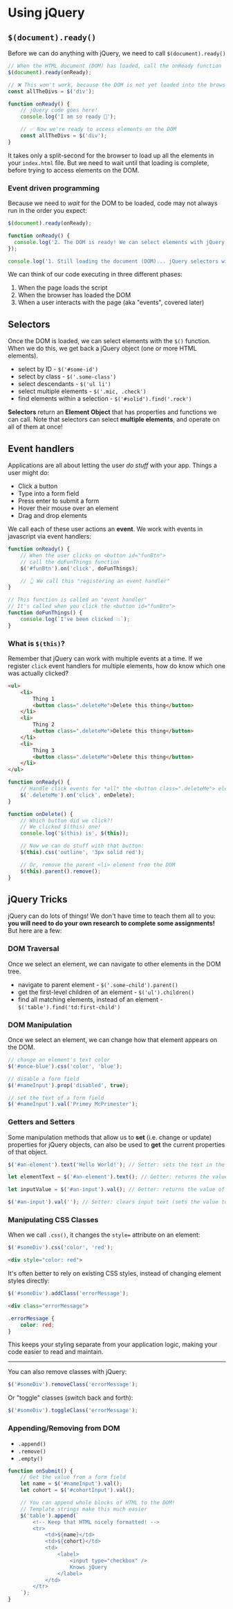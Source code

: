 # Using jQuery

## `$(document).ready()`

Before we can do anything with jQuery, we need to call `$(document).ready()`

```js
// When the HTML document (DOM) has loaded, call the onReady function
$(document).ready(onReady);

// ❌ This won't work, because the DOM is not yet loaded into the browser!
const allTheDivs = $('div');

function onReady() {
    // jQuery code goes here!
    console.log('I am so ready 🐧');

    // ✅ Now we're ready to access elements on the DOM
    const allTheDivs = $('div');
}
```

It takes only a split-second for the browser to load up all the elements in your `index.html` file. But we need to wait until that loading is complete, before trying to access elements on the DOM.

### Event driven programming

Because we need to _wait_ for the DOM to be loaded, code may not always run in the order you expect:

```js
$(document).ready(onReady);

function onReady() {
  console.log('2. The DOM is ready! We can select elements with jQuery');
});

console.log('1. Still loading the document (DOM)... jQuery selectors will not work here!');
```

We can think of our code executing in three different phases:

1. When the page loads the script
2. When the browser has loaded the DOM
3. When a user interacts with the page (aka "events", covered later)

## Selectors

Once the DOM is loaded, we can select elements with the `$()` function. When we do this, we get back a jQuery object (one or more HTML elements).

* select by ID - `$('#some-id')`
* select by class - `$('.some-class')`
* select descendants - `$('ul li')`
* select multiple elements - `$('.mic, .check')`
* find elements within a selection - `$('#solid').find('.rock')`

**Selectors** return an **Element Object** that has properties and functions we can call. Note that selectors can select **multiple elements**, and operate on all of them at once!

## Event handlers

Applications are all about letting the user _do stuff_ with your app. Things a user might do:

- Click a button
- Type into a form field
- Press enter to submit a form
- Hover their mouse over an element
- Drag and drop elements

We call each of these user actions an **event**. We work with events in javascript via event handlers:

```js
function onReady() {
    // When the user clicks on <button id="funBtn">
    // call the doFunThings function
    $('#funBtn').on('click', doFunThings);

    // 👆 We call this "registering an event handler"
}

// This function is called an "event handler"
// It's called when you click the <button id="funBtn">
function doFunThings() {
    console.log(`I've been clicked 💥`);
}
```

### What is `$(this)`?

Remember that jQuery can work with multiple events at a time. If we register `click` event handlers for multiple elements, how do know which one was actually clicked?

```html
<ul>
    <li>
        Thing 1
        <button class=".deleteMe">Delete this thing</button>
    </li>
    <li>
        Thing 2
        <button class=".deleteMe">Delete this thing</button>
    </li>
    <li>
        Thing 3
        <button class=".deleteMe">Delete this thing</button>
    </li>
</ul>
```

```js
function onReady() {
    // Handle click events for *all* the <button class=".deleteMe"> elements
    $('.deleteMe').on('click', onDelete);
}

function onDelete() {
    // Which button did we click?!
    // We clicked $(this) one!
    console.log('$(this) is', $(this));

    // Now we can do stuff with that button:
    $(this).css('outline', '3px solid red');

    // Or, remove the parent <li> element from the DOM
    $(this).parent().remove();
}
```

## jQuery Tricks

jQuery can do lots of things! We don't have time to teach them all to you: **you will need to do your own research to complete some assignments!** But here are a few:


### DOM Traversal

Once we select an element, we can navigate to other elements in the DOM tree.

* navigate to parent element - `$('.some-child').parent()`
* get the first-level children of an element - `$('ul').children()`
* find all matching elements, instead of an element - `$('table').find('td:first-child')`

### DOM Manipulation

Once we select an element, we can change how that element appears on the DOM.

```js
// change an element's text color
$('#once-blue').css('color', 'blue');

// disable a form field 
$('#nameInput').prop('disabled', true);

// set the text of a form field
$('#nameInput').val('Primey McPrimester');
```



### Getters and Setters

Some manipulation methods that allow us to **set** (i.e. change or update) properties for jQuery objects, can also be used to **get** the current properties of that object.

```JavaScript
$('#an-element').text('Hello World!'); // Setter: sets the text in the element to Hello World!

let elementText = $('#an-element').text(); // Getter: returns the value "Hello World!"

let inputValue = $('#an-input').val(); // Getter: returns the value of the input field

$('#an-input').val(''); // Setter: clears input text (sets the value to empty)
```

### Manipulating CSS Classes

When we call `.css()`, it changes the `style=` attribute on an element:

```js
$('#someDiv').css('color', 'red');
```

```html
<div style="color: red">
```

It's often better to rely on existing CSS styles, instead of changing element styles directly:

```js
$('#someDiv').addClass('errorMessage');
```

```html
<div class="errorMessage">
```

```css
.errorMessage {
    color: red;
}
```

This keeps your styling separate from your application logic, making your code easier to read and maintain.

----

You can also remove classes with jQuery:

```js
$('#someDiv').removeClass('errorMessage');
```

Or "toggle" classes (switch back and forth):

```js
$('#someDiv').toggleClass('errorMessage');
```


### Appending/Removing from DOM

- `.append()`
- `.remove()`
- `.empty()`

```js
function onSubmit() {
    // Get the value from a form field
    let name = $('#nameInput').val();
    let cohort = $('#cohortInput').val();

    // You can append whole blocks of HTML to the DOM!
    // Template strings make this much easier
    $('table').append(`
        <!-- Keep that HTML nicely formatted! -->
        <tr>
            <td>${name}</td>
            <td>${cohort}</td>
            <td>
                <label>
                    <input type="checkbox" />
                    Knows jQuery
                </label>
            </td>
        </tr>
    `);
}
